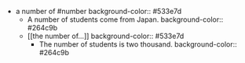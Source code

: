 - a number of #number
  background-color:: #533e7d
	- A number of students come from Japan.
	  background-color:: #264c9b
	- [[the number of...]]
	  background-color:: #533e7d
		- The number of students is two thousand.
		  background-color:: #264c9b